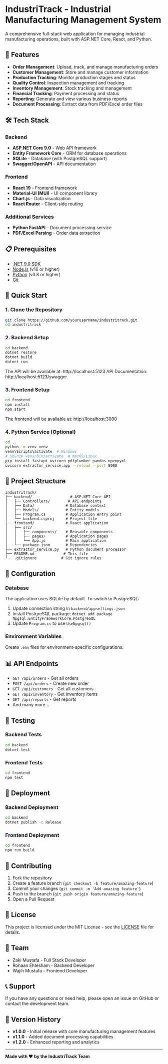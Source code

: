 # IndustriTrack - Industrial Manufacturing Management System

A comprehensive full-stack web application for managing industrial manufacturing operations, built with ASP.NET Core, React, and Python.

## 🚀 Features

- **Order Management**: Upload, track, and manage manufacturing orders
- **Customer Management**: Store and manage customer information
- **Production Tracking**: Monitor production stages and status
- **Quality Control**: Inspection management and tracking
- **Inventory Management**: Stock tracking and management
- **Financial Tracking**: Payment processing and status
- **Reporting**: Generate and view various business reports
- **Document Processing**: Extract data from PDF/Excel order files

## 🛠️ Tech Stack

### Backend
- **ASP.NET Core 9.0** - Web API framework
- **Entity Framework Core** - ORM for database operations
- **SQLite** - Database (with PostgreSQL support)
- **Swagger/OpenAPI** - API documentation

### Frontend
- **React 19** - Frontend framework
- **Material-UI (MUI)** - UI component library
- **Chart.js** - Data visualization
- **React Router** - Client-side routing

### Additional Services
- **Python FastAPI** - Document processing service
- **PDF/Excel Parsing** - Order data extraction

## 📋 Prerequisites

- [.NET 9.0 SDK](https://dotnet.microsoft.com/download)
- [Node.js](https://nodejs.org/) (v16 or higher)
- [Python](https://python.org/) (v3.8 or higher)
- [Git](https://git-scm.com/)

## 🚀 Quick Start

### 1. Clone the Repository
```bash
git clone https://github.com/yourusername/industritrack.git
cd industritrack
```

### 2. Backend Setup
```bash
cd backend
dotnet restore
dotnet build
dotnet run
```

The API will be available at: http://localhost:5123
API Documentation: http://localhost:5123/swagger

### 3. Frontend Setup
```bash
cd frontend
npm install
npm start
```

The frontend will be available at: http://localhost:3000

### 4. Python Service (Optional)
```bash
cd ..
python -m venv venv
venv\Scripts\activate  # Windows
# source venv/bin/activate  # macOS/Linux
pip install fastapi uvicorn pdfplumber pandas openpyxl
uvicorn extractor_service:app --reload --port 8000
```

## 📁 Project Structure

```
industritrack/
├── backend/                 # ASP.NET Core API
│   ├── Controllers/        # API endpoints
│   ├── Data/              # Database context
│   ├── Models/            # Entity models
│   ├── Program.cs         # Application entry point
│   └── backend.csproj     # Project file
├── frontend/              # React application
│   ├── src/
│   │   ├── components/    # Reusable components
│   │   ├── pages/         # Application pages
│   │   └── App.js         # Main application
│   └── package.json       # Dependencies
├── extractor_service.py   # Python document processor
├── README.md             # This file
└── .gitignore           # Git ignore rules
```

## 🔧 Configuration

### Database
The application uses SQLite by default. To switch to PostgreSQL:

1. Update connection string in `backend/appsettings.json`
2. Install PostgreSQL package: `dotnet add package Npgsql.EntityFrameworkCore.PostgreSQL`
3. Update `Program.cs` to use `UseNpgsql()`

### Environment Variables
Create `.env` files for environment-specific configurations.

## 📊 API Endpoints

- `GET /api/orders` - Get all orders
- `POST /api/orders` - Create new order
- `GET /api/customers` - Get all customers
- `GET /api/inventory` - Get inventory items
- `GET /api/reports` - Get reports
- And many more...

## 🧪 Testing

### Backend Tests
```bash
cd backend
dotnet test
```

### Frontend Tests
```bash
cd frontend
npm test
```

## 🚀 Deployment

### Backend Deployment
```bash
cd backend
dotnet publish -c Release
```

### Frontend Deployment
```bash
cd frontend
npm run build
```

## 🤝 Contributing

1. Fork the repository
2. Create a feature branch (`git checkout -b feature/amazing-feature`)
3. Commit your changes (`git commit -m 'Add amazing feature'`)
4. Push to the branch (`git push origin feature/amazing-feature`)
5. Open a Pull Request

## 📝 License

This project is licensed under the MIT License - see the [LICENSE](LICENSE) file for details.

## 👥 Team

- Zaki Mustafa - Full Stack Developer
- Rohaan Ehtesham - Backend Developer
- Wajih Mustafa - Frontend Developer

## 📞 Support

If you have any questions or need help, please open an issue on GitHub or contact the development team.

## 🔄 Version History

- **v1.0.0** - Initial release with core manufacturing management features
- **v1.1.0** - Added document processing capabilities
- **v1.2.0** - Enhanced reporting and analytics

---

**Made with ❤️ by the IndustriTrack Team** 